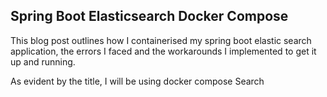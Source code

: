 ## Spring Boot Elasticsearch Docker Compose

This blog post outlines how I containerised my spring boot elastic search application, the errors I faced and the workarounds I implemented to get it up and running.

As evident by the title, I will be using docker compose Search 
<!--stackedit_data:
eyJoaXN0b3J5IjpbNDk2MjkwNjQwLC0xNjYzMzg5MjY4LC0zMz
I0NTUzNjNdfQ==
-->